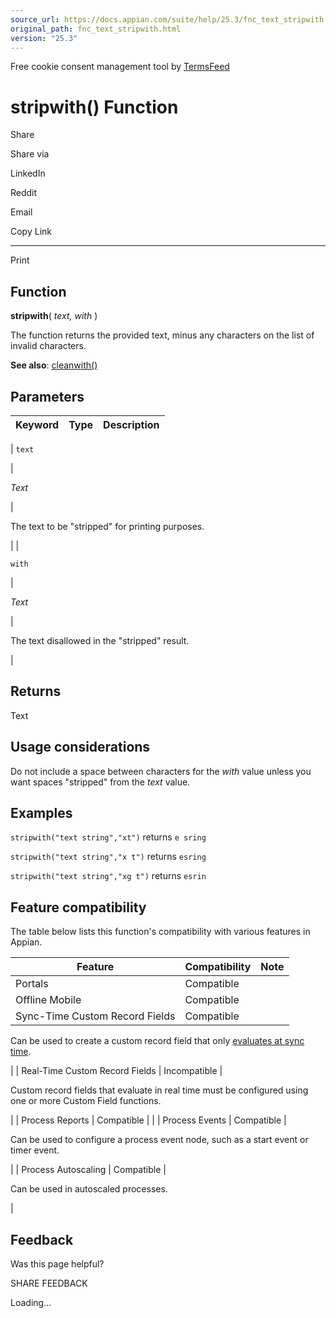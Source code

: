```yaml
---
source_url: https://docs.appian.com/suite/help/25.3/fnc_text_stripwith.html
original_path: fnc_text_stripwith.html
version: "25.3"
---
```


Free cookie consent management tool by [TermsFeed](https://www.termsfeed.com/)

# stripwith() Function

Share

Share via

LinkedIn

Reddit

Email

Copy Link

* * *

Print

## Function

**stripwith**( _text, with_ )

The function returns the provided text, minus any characters on the list of invalid characters.

**See also**: [cleanwith()](fnc_text_cleanwith.html)

## Parameters

| Keyword | Type | Description |
| --- | --- | --- |
|
`text`

 |

_Text_

 |

The text to be "stripped" for printing purposes.

 |
|

`with`

 |

_Text_

 |

The text disallowed in the "stripped" result.

 |

## Returns

Text

## Usage considerations

Do not include a space between characters for the _with_ value unless you want spaces "stripped" from the _text_ value.

## Examples

`stripwith("text string","xt")` returns `e sring`

`stripwith("text string","x t")` returns `esring`

`stripwith("text string","xg t")` returns `esrin`

## Feature compatibility

The table below lists this function's compatibility with various features in Appian.

| Feature | Compatibility | Note |
| --- | --- | --- |
| Portals | Compatible |  |
| Offline Mobile | Compatible |  |
| Sync-Time Custom Record Fields | Compatible |
Can be used to create a custom record field that only [evaluates at sync time](custom-record-fields.html#prodlink-sync-time-evaluations).

 |
| Real-Time Custom Record Fields | Incompatible |

Custom record fields that evaluate in real time must be configured using one or more Custom Field functions.

 |
| Process Reports | Compatible |  |
| Process Events | Compatible |

Can be used to configure a process event node, such as a start event or timer event.

 |
| Process Autoscaling | Compatible |

Can be used in autoscaled processes.

 |

## Feedback

Was this page helpful?

SHARE FEEDBACK

Loading...